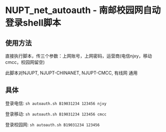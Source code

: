# NUPT_net_autoauth - 南邮校园网自动登录shell脚本

使用方法
-------
直接执行脚本，传三个参数：上网账号，上网密码，运营商(电信njxy，移动cmcc，校园网留空)

此脚本对NJUPT, NJUPT-CHINANET, NJUPT-CMCC, 有线网 通用

具体
-------
登录电信:  `sh autoauth.sh B19031234 123456 njxy`

登录移动:  `sh autoauth.sh B19031234 123456 cmcc`

登录校园网:  `sh autoauth.sh B19031234 123456`
